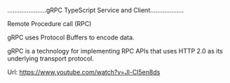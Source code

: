 ......................gRPC TypeScript Service and Client...................

Remote Procedure call (RPC)
 

gRPC uses Protocol Buffers to encode data.

gRPC is a technology for implementing RPC APIs that uses HTTP 2.0 as its underlying transport protocol.


Url: https://www.youtube.com/watch?v=Jl-Cl5en8ds

